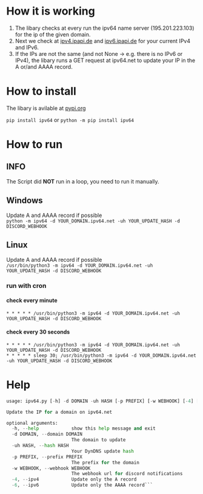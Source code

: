 # How it is working
1. The libary checks at every run the ipv64 name server (195.201.223.103) for the ip of the given domain.  
2. Next we check at [ipv4.ipapi.de](https://ipv4.ipapi.de) and [ipv6.ipapi.de](https://ipv6.ipapi.de) for your current IPv4 and IPv6.
3. If the IPs are not the same (and not None -> e.g. there is no IPv6 or IPv4), the libary runs a GET request at ipv64.net to update your IP in the A or/and AAAA record.

# How to install
The libary is avilable at [pypi.org](https://pypi.org/project/pip/)

```pip install ipv64```
or
```python -m pip install ipv64```

# How to run
## INFO
The Script did __NOT__ run in a loop, you need to run it manually.

## Windows
Update A and AAAA record if possible  
```python -m ipv64 -d YOUR_DOMAIN.ipv64.net -uh YOUR_UPDATE_HASH -d DISCORD_WEBHOOK```

## Linux
Update A and AAAA record if possible  
```/usr/bin/python3 -m ipv64 -d YOUR_DOMAIN.ipv64.net -uh YOUR_UPDATE_HASH -d DISCORD_WEBHOOK```

### run with cron
#### check every minute
```* * * * * /usr/bin/python3 -m ipv64 -d YOUR_DOMAIN.ipv64.net -uh YOUR_UPDATE_HASH -d DISCORD_WEBHOOK```
#### check every 30 seconds
```
* * * * * /usr/bin/python3 -m ipv64 -d YOUR_DOMAIN.ipv64.net -uh YOUR_UPDATE_HASH -d DISCORD_WEBHOOK
* * * * * sleep 30; /usr/bin/python3 -m ipv64 -d YOUR_DOMAIN.ipv64.net -uh YOUR_UPDATE_HASH -d DISCORD_WEBHOOK
```

# Help
```python ipv64.py --help
usage: ipv64.py [-h] -d DOMAIN -uh HASH [-p PREFIX] [-w WEBHOOK] [-4] [-6]

Update the IP for a domain on ipv64.net

optional arguments:
  -h, --help            show this help message and exit
  -d DOMAIN, --domain DOMAIN
                        The domain to update
  -uh HASH, --hash HASH
                        Your DynDNS update hash
  -p PREFIX, --prefix PREFIX
                        The prefix for the domain
  -w WEBHOOK, --webhook WEBHOOK
                        The webhook url for discord notifications
  -4, --ipv4            Update only the A record
  -6, --ipv6            Update only the AAAA record```
